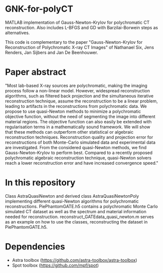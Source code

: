 # GNK-for-polyCT
MATLAB implementation of Gauss-Newton-Krylov for polychromatic CT reconstruction. Also includes L-BFGS and GD with Barzilai-Borwein steps as alternatives.

This code is complementary to the paper "Gauss-Newton-Krylov for Reconstruction of Polychromatic X-ray CT Images" of Nathanael Six, Jens Renders, Jan Sijbers and Jan De Beenhouwer.

# Paper abstract 
"Most lab-based X-ray sources are polychromatic, making the imaging process follow a non-linear model. However, widespread reconstruction algorithms, such as filtered back projection and the simultaneous iterative reconstruction technique, assume the reconstruction to be a linear problem, leading to artifacts in the reconstructions from polychromatic data. We propose to use quasi-Newton methods to minimize a polychromatic objective function, without the need of segmenting the image into different material regions. The objective function can also easily be extended with regularisation terms in a mathematically sound framework. We will show that these methods can outperform other statistical or algebraic reconstruction techniques. Reconstruction quality and projection error for reconstructions of both Monte-Carlo simulated data and experimental data are investigated. From the considered quasi-Newton methods, we find Gauss-Newton-Krylov to perform best. Compared to a recently proposed polychromatic algebraic reconstruction technique, quasi-Newton solvers reach a lower reconstruction error and have increased convergence speed."

# In this repository
Class AstraQuasiNewton and derived class AstraQuasiNewtonPoly implementing different quasi-Newton algorithms for polychromatic reconstructions.
PiePhantomGATE.h5 contains a polychromatic Monte Carlo simulated CT dataset as well as the spectrum and material information needed for reconstruction. 
reconstruct_GATEdata_quasi_newton.m serves as an example on how to use the classes, reconstructing the dataset in PiePhantomGATE.h5.

# Dependencies
- Astra toolbox (https://github.com/astra-toolbox/astra-toolbox)
- Spot toolbox (https://github.com/mpf/spot)
